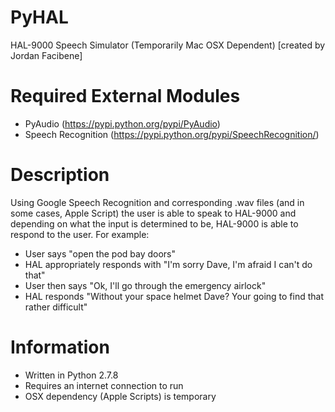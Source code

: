 PyHAL
=====

HAL-9000 Speech Simulator (Temporarily Mac OSX Dependent) [created by Jordan Facibene]

Required External Modules
=====
- PyAudio (https://pypi.python.org/pypi/PyAudio)
- Speech Recognition (https://pypi.python.org/pypi/SpeechRecognition/)

Description
=====
Using Google Speech Recognition and corresponding .wav files (and in some cases, Apple Script) the user is able to speak to HAL-9000 and depending on what the input is determined to be, HAL-9000 is able to respond to the user.
For example: 
- User says "open the pod bay doors"
- HAL appropriately responds with "I'm sorry Dave, I'm afraid I can't do that"
- User then says "Ok, I'll go through the emergency airlock"
- HAL responds "Without your space helmet Dave? Your going to find that rather difficult"

Information
=====
- Written in Python 2.7.8
- Requires an internet connection to run
- OSX dependency (Apple Scripts) is temporary
